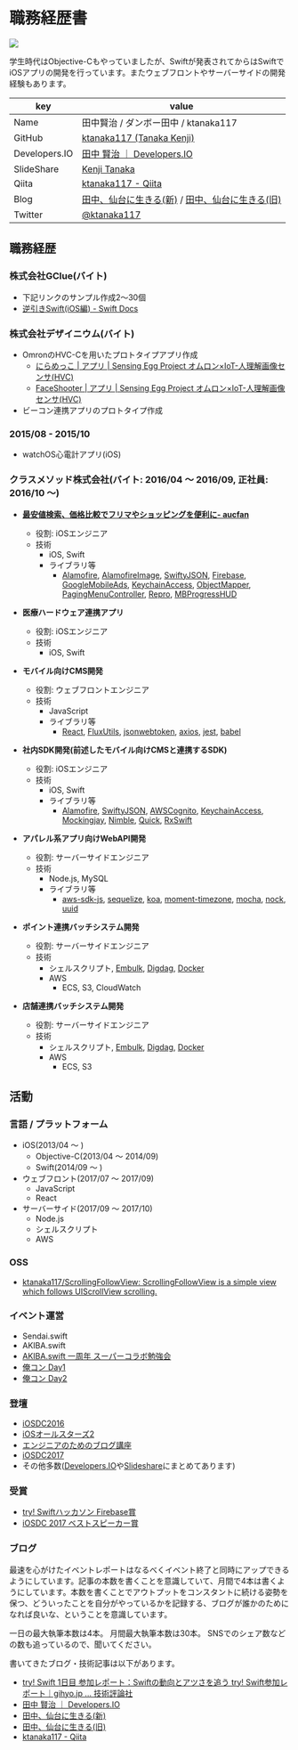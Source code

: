 # 職務経歴書

![](tanaka.jpg)

学生時代はObjective-Cもやっていましたが、Swiftが発表されてからはSwiftでiOSアプリの開発を行っています。またウェブフロントやサーバーサイドの開発経験もあります。

|key|value|
|---|-----|
|Name|田中賢治 / ダンボー田中 / ktanaka117|
|GitHub|[ktanaka117 \(Tanaka Kenji\)](https://github.com/ktanaka117)|
|Developers.IO|[田中 賢治 ｜ Developers\.IO](http://dev.classmethod.jp/author/tanaka-kenji/)|
|SlideShare|[Kenji Tanaka](http://www.slideshare.net/kenjitanaka58)|
|Qiita|[ktanaka117 \- Qiita](http://qiita.com/ktanaka117)|
|Blog|[田中、仙台に生きる(新)](http://tanakalivesinsendai.hatenablog.com/) / [田中、仙台に生きる(旧)](http://tanakalivesinsendai.blogspot.jp/)|
|Twitter|[@ktanaka117](https://twitter.com/ktanaka117)|

## 職務経歴

### 株式会社GClue(バイト)
- 下記リンクのサンプル作成2〜30個
- [逆引きSwift\(iOS編\) \- Swift Docs](https://sites.google.com/a/gclue.jp/swift-docs/ni-yinki100-ios)

### 株式会社デザイニウム(バイト)
- OmronのHVC-Cを用いたプロトタイプアプリ作成
	- [にらめっこ \| アプリ \| Sensing Egg Project オムロン×IoT\-人理解画像センサ\(HVC\)](https://plus-sensing.omron.co.jp/egg-project/app/thedesignium2/)
	- [FaceShooter \| アプリ \| Sensing Egg Project オムロン×IoT\-人理解画像センサ\(HVC\)](https://plus-sensing.omron.co.jp/egg-project/app/tanakakenji/)
- ビーコン連携アプリのプロトタイプ作成

### 2015/08 - 2015/10
- watchOS心電計アプリ(iOS)

### クラスメソッド株式会社(バイト: 2016/04 〜 2016/09, 正社員: 2016/10 〜)
- **[最安値検索、価格比較でフリマやショッピングを便利に- aucfan](https://itunes.apple.com/jp/app/%E6%9C%80%E5%AE%89%E5%80%A4%E6%A4%9C%E7%B4%A2-%E4%BE%A1%E6%A0%BC%E6%AF%94%E8%BC%83%E3%81%A7%E3%83%95%E3%83%AA%E3%83%9E%E3%82%84%E3%82%B7%E3%83%A7%E3%83%83%E3%83%94%E3%83%B3%E3%82%B0%E3%82%92%E4%BE%BF%E5%88%A9%E3%81%AB-aucfan/id1125349901?mt=8)**
	- 役割: iOSエンジニア
	- 技術
		- iOS, Swift
		- ライブラリ等
			- [Alamofire](https://github.com/Alamofire/Alamofire), [AlamofireImage](https://github.com/Alamofire/AlamofireImage), [SwiftyJSON](https://github.com/SwiftyJSON/SwiftyJSON), [Firebase](https://firebase.google.com/?hl=ja), [GoogleMobileAds](https://cocoapods.org/pods/GoogleMobileAds), [KeychainAccess](https://github.com/kishikawakatsumi/KeychainAccess), [ObjectMapper](https://github.com/Hearst-DD/ObjectMapper), [PagingMenuController](https://github.com/kitasuke/PagingMenuController), [Repro](https://repro.io/jp/), [MBProgressHUD](https://github.com/jdg/MBProgressHUD)
- **医療ハードウェア連携アプリ**
	- 役割: iOSエンジニア
	- 技術
		- iOS, Swift
- **モバイル向けCMS開発**
	- 役割: ウェブフロントエンジニア
	- 技術
		- JavaScript
		- ライブラリ等
			- [React](https://reactjs.org/), [FluxUtils](https://facebook.github.io/flux/docs/flux-utils.html), [jsonwebtoken](https://www.npmjs.com/package/jsonwebtoken), [axios](https://github.com/axios/axios), [jest](https://facebook.github.io/jest/), [babel](https://babeljs.io/)
- **社内SDK開発(前述したモバイル向けCMSと連携するSDK)**
	- 役割: iOSエンジニア
	- 技術
		- iOS, Swift
		- ライブラリ等
			- [Alamofire](https://github.com/Alamofire/Alamofire), [SwiftyJSON](https://github.com/SwiftyJSON/SwiftyJSON), [AWSCognito](http://docs.aws.amazon.com/mobile/sdkforios/developerguide/cognito-auth-aws-identity-for-ios.html), [KeychainAccess](https://github.com/kishikawakatsumi/KeychainAccess), [Mockingjay](https://github.com/kylef/Mockingjay), [Nimble](https://github.com/Quick/Nimble), [Quick](https://github.com/Quick/Quick), [RxSwift](https://github.com/ReactiveX/RxSwift)
- **アパレル系アプリ向けWebAPI開発**
	- 役割: サーバーサイドエンジニア
	- 技術
		- Node.js, MySQL
		- ライブラリ等
			- [aws-sdk-js](https://github.com/aws/aws-sdk-js), [sequelize](http://docs.sequelizejs.com/), [koa](http://koajs.com/), [moment-timezone](https://momentjs.com/timezone/), [mocha](https://mochajs.org/), [nock](https://github.com/node-nock/nock), [uuid](https://www.npmjs.com/package/uuid)
- **ポイント連携バッチシステム開発**
	- 役割: サーバーサイドエンジニア
	- 技術
		- シェルスクリプト, [Embulk](https://github.com/embulk/embulk), [Digdag](https://github.com/treasure-data/digdag), [Docker](https://www.docker.com/)
		- AWS
			- ECS, S3, CloudWatch
		
- **店舗連携バッチシステム開発**
	- 役割: サーバーサイドエンジニア
	- 技術
		- シェルスクリプト, [Embulk](https://github.com/embulk/embulk), [Digdag](https://github.com/treasure-data/digdag), [Docker](https://www.docker.com/)
		- AWS
			- ECS, S3

## 活動

### 言語 / プラットフォーム

- iOS(2013/04 〜 )
	- Objective-C(2013/04 〜 2014/09)
	- Swift(2014/09 〜 )
- ウェブフロント(2017/07 〜 2017/09)
	- JavaScript
	- React
- サーバーサイド(2017/09 〜 2017/10)
	- Node.js
	- シェルスクリプト
	- AWS

### OSS

- [ktanaka117/ScrollingFollowView: ScrollingFollowView is a simple view which follows UIScrollView scrolling\.](https://github.com/ktanaka117/ScrollingFollowView)

### イベント運営

- Sendai.swift
- AKIBA.swift
- [AKIBA.swift 一周年 スーパーコラボ勉強会](https://dev.classmethod.jp/news/akiba-swift-1-year-anniversary/)
- [俺コン Day1](https://dev.classmethod.jp/smartphone/orecon-ios-day-1/)
- [俺コン Day2](https://dev.classmethod.jp/smartphone/orecon-ios-day-2/)

### 登壇

- [iOSDC2016](https://iosdc.jp/2016/c/node/34)
- [iOSオールスターズ2](http://dev.classmethod.jp/smartphone/iphone/event-report-ios-all-stars-2/)
- [エンジニアのためのブログ講座](https://dev.classmethod.jp/etc/writing-blog-for-engineers/)
- [iOSDC2017](https://dev.classmethod.jp/smartphone/iosdc-2017-setsuko/)
- その他多数([Developers.IO](http://dev.classmethod.jp/author/tanaka-kenji/)や[Slideshare](http://www.slideshare.net/kenjitanaka58)にまとめてあります)

### 受賞

- [try! Swiftハッカソン Firebase賞](https://dev.classmethod.jp/event/try-swift-tokyo-2017-hackathon/)
- [iOSDC 2017 ベストスピーカー賞](https://dev.classmethod.jp/smartphone/iosdc-2017-prize-best-speaker/)

### ブログ
最速を心がけたイベントレポートはなるべくイベント終了と同時にアップできるようにしています。記事の本数を書くことを意識していて、月間で4本は書くようにしています。本数を書くことでアウトプットをコンスタントに続ける姿勢を保つ、どういったことを自分がやっているかを記録する、ブログが誰かのためになれば良いな、ということを意識しています。

一日の最大執筆本数は4本。
月間最大執筆本数は30本。
SNSでのシェア数などの数も追っているので、聞いてください。

書いてきたブログ・技術記事は以下があります。

- [try\! Swift 1日目 参加レポート：Swiftの動向とアツさを追う try\! Swift参加レポート｜gihyo\.jp … 技術評論社](http://gihyo.jp/news/report/01/try-swift/0001)
- [田中 賢治 ｜ Developers\.IO](http://dev.classmethod.jp/author/tanaka-kenji/)
- [田中、仙台に生きる(新)](http://tanakalivesinsendai.hatenablog.com/)
- [田中、仙台に生きる(旧)](http://tanakalivesinsendai.blogspot.jp/)
- [ktanaka117 \- Qiita](http://qiita.com/ktanaka117)
